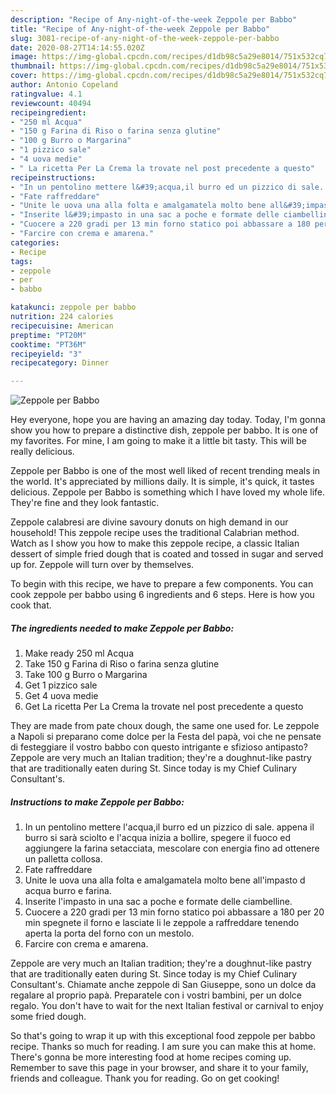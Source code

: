 ```yaml
---
description: "Recipe of Any-night-of-the-week Zeppole per Babbo"
title: "Recipe of Any-night-of-the-week Zeppole per Babbo"
slug: 3081-recipe-of-any-night-of-the-week-zeppole-per-babbo
date: 2020-08-27T14:14:55.020Z
image: https://img-global.cpcdn.com/recipes/d1db98c5a29e8014/751x532cq70/zeppole-per-babbo-recipe-main-photo.jpg
thumbnail: https://img-global.cpcdn.com/recipes/d1db98c5a29e8014/751x532cq70/zeppole-per-babbo-recipe-main-photo.jpg
cover: https://img-global.cpcdn.com/recipes/d1db98c5a29e8014/751x532cq70/zeppole-per-babbo-recipe-main-photo.jpg
author: Antonio Copeland
ratingvalue: 4.1
reviewcount: 40494
recipeingredient:
- "250 ml Acqua"
- "150 g Farina di Riso o farina senza glutine"
- "100 g Burro o Margarina"
- "1 pizzico sale"
- "4 uova medie"
- " La ricetta Per La Crema la trovate nel post precedente a questo"
recipeinstructions:
- "In un pentolino mettere l&#39;acqua,il burro ed un pizzico di sale. appena il burro si sarà sciolto e l&#39;acqua inizia a bollire, spegere il fuoco ed aggiungere la farina setacciata, mescolare con energia fino ad ottenere un palletta collosa."
- "Fate raffreddare"
- "Unite le uova una alla folta e amalgamatela molto bene all&#39;impasto d acqua burro e farina."
- "Inserite l&#39;impasto in una sac a poche e formate delle ciambelline."
- "Cuocere a 220 gradi per 13 min forno statico poi abbassare a 180 per 20 min spegnete il forno e lasciate li le zeppole a raffreddare tenendo aperta la porta del forno con un mestolo."
- "Farcire con crema e amarena."
categories:
- Recipe
tags:
- zeppole
- per
- babbo

katakunci: zeppole per babbo 
nutrition: 224 calories
recipecuisine: American
preptime: "PT20M"
cooktime: "PT36M"
recipeyield: "3"
recipecategory: Dinner

---
```



![Zeppole per Babbo](https://img-global.cpcdn.com/recipes/d1db98c5a29e8014/751x532cq70/zeppole-per-babbo-recipe-main-photo.jpg)

Hey everyone, hope you are having an amazing day today. Today, I'm gonna show you how to prepare a distinctive dish, zeppole per babbo. It is one of my favorites. For mine, I am going to make it a little bit tasty. This will be really delicious.

Zeppole per Babbo is one of the most well liked of recent trending meals in the world. It's appreciated by millions daily. It is simple, it's quick, it tastes delicious. Zeppole per Babbo is something which I have loved my whole life. They're fine and they look fantastic.

Zeppole calabresi are divine savoury donuts on high demand in our household! This zeppole recipe uses the traditional Calabrian method. Watch as I show you how to make this zeppole recipe, a classic Italian dessert of simple fried dough that is coated and tossed in sugar and served up for. Zeppole will turn over by themselves.


To begin with this recipe, we have to prepare a few components. You can cook zeppole per babbo using 6 ingredients and 6 steps. Here is how you cook that.

<!--inarticleads1-->

##### The ingredients needed to make Zeppole per Babbo:

1. Make ready 250 ml Acqua
1. Take 150 g Farina di Riso o farina senza glutine
1. Take 100 g Burro o Margarina
1. Get 1 pizzico sale
1. Get 4 uova medie
1. Get  La ricetta Per La Crema la trovate nel post precedente a questo


They are made from pate choux dough, the same one used for. Le zeppole a Napoli si preparano come dolce per la Festa del papà, voi che ne pensate di festeggiare il vostro babbo con questo intrigante e sfizioso antipasto? Zeppole are very much an Italian tradition; they&#39;re a doughnut-like pastry that are traditionally eaten during St. Since today is my Chief Culinary Consultant&#39;s. 

<!--inarticleads2-->

##### Instructions to make Zeppole per Babbo:

1. In un pentolino mettere l&#39;acqua,il burro ed un pizzico di sale. appena il burro si sarà sciolto e l&#39;acqua inizia a bollire, spegere il fuoco ed aggiungere la farina setacciata, mescolare con energia fino ad ottenere un palletta collosa.
1. Fate raffreddare
1. Unite le uova una alla folta e amalgamatela molto bene all&#39;impasto d acqua burro e farina.
1. Inserite l&#39;impasto in una sac a poche e formate delle ciambelline.
1. Cuocere a 220 gradi per 13 min forno statico poi abbassare a 180 per 20 min spegnete il forno e lasciate li le zeppole a raffreddare tenendo aperta la porta del forno con un mestolo.
1. Farcire con crema e amarena.


Zeppole are very much an Italian tradition; they&#39;re a doughnut-like pastry that are traditionally eaten during St. Since today is my Chief Culinary Consultant&#39;s. Chiamate anche zeppole di San Giuseppe, sono un dolce da regalare al proprio papà. Preparatele con i vostri bambini, per un dolce regalo. You don&#39;t have to wait for the next Italian festival or carnival to enjoy some fried dough. 

So that's going to wrap it up with this exceptional food zeppole per babbo recipe. Thanks so much for reading. I am sure you can make this at home. There's gonna be more interesting food at home recipes coming up. Remember to save this page in your browser, and share it to your family, friends and colleague. Thank you for reading. Go on get cooking!
